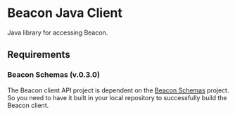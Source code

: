# Beacon Java Client
Java library for accessing Beacon.

## Requirements
### Beacon Schemas (v.0.3.0)
The Beacon client API project is dependent on the [Beacon Schemas](https://github.com/ga4gh/beacon-team) project. So you
need to have it built in your local repository to successfully build the Beacon client.
